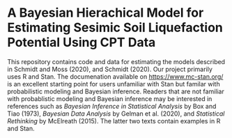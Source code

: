 # A Bayesian Hierachical Model for Estimating Sesimic Soil Liquefaction Potential Using CPT Data
This repository contains code and data for estimating the models described in Schmidt and Moss (2020), and Schmidt (2020). Our project primarily uses R and Stan. The documenation available on https://www.mc-stan.org/ is an excellent starting point for users unfamiliar with Stan but familar with probabilistic modeling and Bayesian inference. Readers that are not familiar with probablistic modeling and Bayesian inference may be interested in references such as *Bayesian Inference in Statistical Analysis* by Box and Tiao (1973), *Bayesian Data Analysis* by Gelman et al. (2020), and *Statistical Rethinking* by McElreath (2015). The latter two texts contain examples in R and Stan. 
